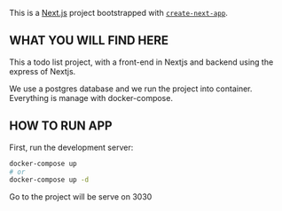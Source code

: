 This is a [Next.js](https://nextjs.org/) project bootstrapped with [`create-next-app`](https://github.com/vercel/next.js/tree/canary/packages/create-next-app).

## WHAT YOU WILL FIND HERE

This a todo list project, with a front-end in Nextjs and backend using the express of Nextjs.

We use a postgres database and we run the project into container. Everything is manage with docker-compose.
## HOW TO RUN APP

First, run the development server:

```bash
docker-compose up
# or
docker-compose up -d
```
Go to the project will be serve on 3030

